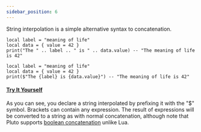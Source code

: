 ```yaml
---
sidebar_position: 6
---
```

String interpolation is a simple alternative syntax to concatenation.

```pluto title="Concatenation"
local label = "meaning of life"
local data = { value = 42 }
print("The " .. label .. " is " .. data.value) -- "The meaning of life is 42"
```

```pluto title="String Interpolation"
local label = "meaning of life"
local data = { value = 42 }
print($"The {label} is {data.value}") -- "The meaning of life is 42"
```
#### [Try It Yourself](https://webshell.dev/#code=local%20label%20%3D%20%22meaning%20of%20life%22%0D%0Alocal%20data%20%3D%20%7B%20value%20%3D%2042%20%7D%0D%0Aprint(%24%22The%20%7Blabel%7D%20is%20%7Bdata.value%7D%22)%20--%20%22The%20meaning%20of%20life%20is%2042%22&ext=pluto&run=pluto)

As you can see, you declare a string interpolated by prefixing it with the "$" symbol. Brackets can contain any expression. The result of expressions will be converted to a string as with normal concatenation, although note that Pluto supports [boolean concatenation](../QoL%20Improvements/Boolean%20Concatenation) unlike Lua.